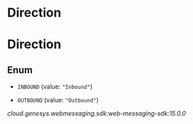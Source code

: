 # Direction


# Direction

## Enum


* `INBOUND` (value: `"Inbound"`)

* `OUTBOUND` (value: `"Outbound"`)




_cloud.genesys.webmessaging.sdk:web-messaging-sdk:15.0.0_
